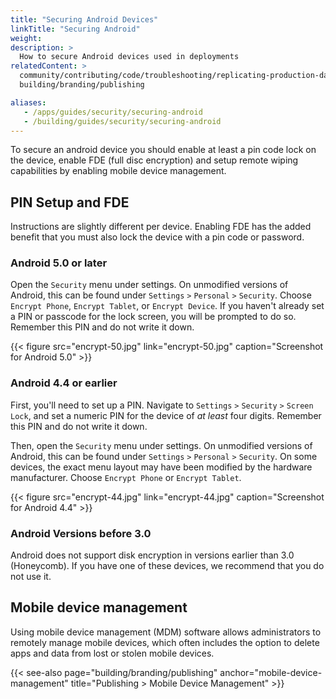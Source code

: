 ```yaml
---
title: "Securing Android Devices"
linkTitle: "Securing Android"
weight: 
description: >
  How to secure Android devices used in deployments
relatedContent: >
  community/contributing/code/troubleshooting/replicating-production-data-locally
  building/branding/publishing

aliases:
   - /apps/guides/security/securing-android
   - /building/guides/security/securing-android
---
```


To secure an android device you should enable at least a pin code lock on the device, enable FDE (full disc encryption) and setup remote wiping capabilities by enabling mobile device management.

## PIN Setup and FDE

Instructions are slightly different per device. Enabling FDE has the added benefit that you must also lock the device with a pin code or password.

### Android 5.0 or later

Open the `Security` menu under settings. On unmodified versions of Android, this
can be found under `Settings` `>` `Personal` `>` `Security`. Choose `Encrypt
Phone`, `Encrypt Tablet`, or `Encrypt Device`. If you haven't already set a PIN
or passcode for the lock screen, you will be prompted to do so. Remember this
PIN and do not write it down.

{{< figure src="encrypt-50.jpg" link="encrypt-50.jpg" caption="Screenshot for Android 5.0" >}}

### Android 4.4 or earlier

First, you'll need to set up a PIN. Navigate to `Settings` `>` `Security` `>`
`Screen Lock`, and set a numeric PIN for the device of *at least* four digits.
Remember this PIN and do not write it down.

Then, open the `Security` menu under settings. On unmodified versions of
Android, this can be found under `Settings` `>` `Personal` `>` `Security`.
On some devices, the exact menu layout may have been modified by the hardware
manufacturer. Choose `Encrypt Phone` or `Encrypt Tablet`.

{{< figure src="encrypt-44.jpg" link="encrypt-44.jpg" caption="Screenshot for Android 4.4" >}}

### Android Versions before 3.0

Android does not support disk encryption in versions earlier than 3.0
(Honeycomb). If you have one of these devices, we recommend that you do not use it.

## Mobile device management

Using mobile device management (MDM) software allows administrators to remotely manage mobile devices, which often includes the option to delete apps and data from lost or stolen mobile devices.

{{< see-also page="building/branding/publishing" anchor="mobile-device-management" title="Publishing > Mobile Device Management" >}}

